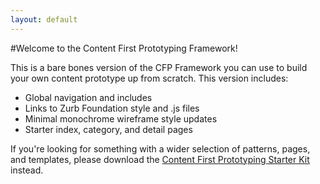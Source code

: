 ```yaml
---
layout: default
---
```

#Welcome to the Content First Prototyping Framework!

This is a bare bones version of the CFP Framework you can use to build your own content prototype up from scratch. This version includes:

- Global navigation and <head> includes
- Links to Zurb Foundation style and .js files
- Minimal monochrome wireframe style updates
- Starter index, category, and detail pages

If you're looking for something with a wider selection of patterns, pages, and templates, please download the [Content First Prototyping Starter Kit](https://github.com/andybywire/content-first-prototyping.git) instead.